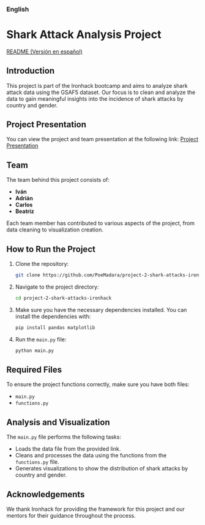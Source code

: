 ### English

# Shark Attack Analysis Project

[README (Versión en español)](URL_DEL_README_EN_español)

## Introduction

This project is part of the Ironhack bootcamp and aims to analyze shark attack data using the GSAF5 dataset. Our focus is to clean and analyze the data to gain meaningful insights into the incidence of shark attacks by country and gender.

## Project Presentation

You can view the project and team presentation at the following link:
[Project Presentation](https://www.canva.com/design/DAGP5LoxMfs/yXHovGBPZ90BTR52VyZ6mg/edit)

## Team

The team behind this project consists of:

- **Iván**
- **Adrián**
- **Carlos**
- **Beatriz**

Each team member has contributed to various aspects of the project, from data cleaning to visualization creation.

## How to Run the Project

1. Clone the repository:
   ```bash
   git clone https://github.com/PoeMadara/project-2-shark-attacks-ironhack.git
   ```

2. Navigate to the project directory:
   ```bash
   cd project-2-shark-attacks-ironhack
   ```

3. Make sure you have the necessary dependencies installed. You can install the dependencies with:
   ```bash
   pip install pandas matplotlib
   ```

4. Run the `main.py` file:
   ```bash
   python main.py
   ```

## Required Files

To ensure the project functions correctly, make sure you have both files:
- `main.py`
- `functions.py`

## Analysis and Visualization

The `main.py` file performs the following tasks:
- Loads the data file from the provided link.
- Cleans and processes the data using the functions from the `functions.py` file.
- Generates visualizations to show the distribution of shark attacks by country and gender.

## Acknowledgements

We thank Ironhack for providing the framework for this project and our mentors for their guidance throughout the process.
